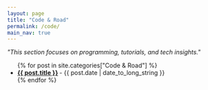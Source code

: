 ```yaml
---
layout: page
title: "Code & Road"
permalink: /code/
main_nav: true
---
```


<p style="font-style: italic;">"This section focuses on programming, tutorials, and tech insights."</p>

<ul class="posts-list">
  {% for post in site.categories["Code & Road"] %}
    <li>
      <strong>
        <a href="{{ post.url | prepend: site.baseurl }}">{{ post.title }}</a>
      </strong>
      <span class="post-date">- {{ post.date | date_to_long_string }}</span>
    </li>
  {% endfor %}
</ul>
<br>
